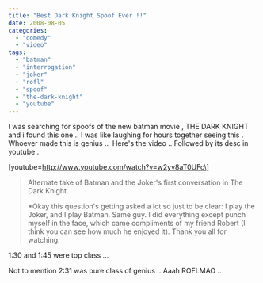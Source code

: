 ```yaml
---
title: "Best Dark Knight Spoof Ever !!"
date: 2008-08-05
categories: 
  - "comedy"
  - "video"
tags: 
  - "batman"
  - "interrogation"
  - "joker"
  - "rofl"
  - "spoof"
  - "the-dark-knight"
  - "youtube"
---
```


I was searching for spoofs of the new batman movie , THE DARK KNIGHT and i found this one .. I was like laughing for hours together seeing this . Whoever made this is genius ..  Here's the video .. Followed by its desc in youtube .

\[youtube=http://www.youtube.com/watch?v=w2yv8aT0UFc\]

> Alternate take of Batman and the Joker's first conversation in The Dark Knight.
> 
> \*Okay this question's getting asked a lot so just to be clear: I play the Joker, and I play Batman. Same guy. I did everything except punch myself in the face, which came compliments of my friend Robert (I think you can see how much he enjoyed it). Thank you all for watching.

1:30 and 1:45 were top class ...

Not to mention 2:31 was pure class of genius .. Aaah ROFLMAO ..
